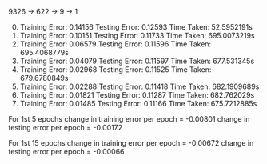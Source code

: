 9326 -> 622 -> 9 -> 1

0) Training Error: 0.14156      Testing Error: 0.12593  Time Taken: 52.5952191s
5) Training Error: 0.10151      Testing Error: 0.11733  Time Taken: 695.0073219s
10) Training Error: 0.06579     Testing Error: 0.11596  Time Taken: 695.4068779s
15) Training Error: 0.04079     Testing Error: 0.11597  Time Taken: 677.531345s
20) Training Error: 0.02968     Testing Error: 0.11525  Time Taken: 679.6780849s
25) Training Error: 0.02288     Testing Error: 0.11418  Time Taken: 682.1909689s
30) Training Error: 0.01821     Testing Error: 0.11287  Time Taken: 682.762029s
35) Training Error: 0.01485     Testing Error: 0.11166  Time Taken: 675.7212885s

For 1st 5 epochs
change in training error per epoch = -0.00801
change in testing error per epoch = -0.00172

For 1st 15 epochs
change in training error per epoch = -0.00672
change in testing error per epoch = -0.00066